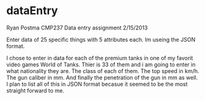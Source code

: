 # dataEntry
Ryan Postma
CMP237
Data entry assignment
2/15/2013

Enter data of 25 specific things with 5 attributes each. Im useing the JSON format.

I chose to enter in data for each of the premium tanks in one of my favorit video games World of Tanks. Thier is 33 of them and i am going to enter in what nationality they are. The class of each of them. The top speed in km/h. The gun caliber in mm. And finally the penetration of the gun in mm as well. I plan to list all of this in JSON format becasue it seemed to be the most straight forward to me. 
